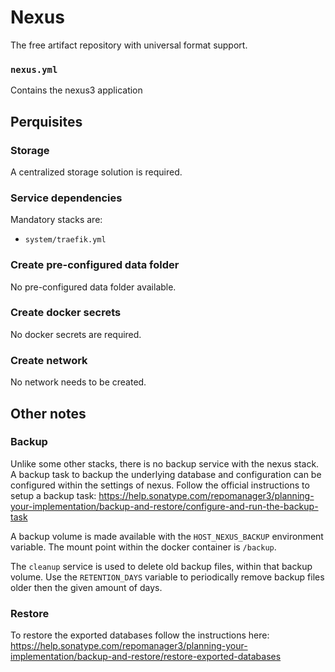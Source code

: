 # Nexus

The free artifact repository with universal format support.

### `nexus.yml`
Contains the nexus3 application

## Perquisites
### Storage
A centralized storage solution is required.

### Service dependencies
Mandatory stacks are:
- `system/traefik.yml`

### Create pre-configured data folder
No pre-configured data folder available.

### Create docker secrets
No docker secrets are required.

### Create network
No network needs to be created.

## Other notes
### Backup
Unlike some other stacks, there is no backup service with the nexus stack. A backup task to backup the underlying database and configuration can be configured within the settings of nexus. Follow the official instructions to setup a backup task: https://help.sonatype.com/repomanager3/planning-your-implementation/backup-and-restore/configure-and-run-the-backup-task

A backup volume is made available with the `HOST_NEXUS_BACKUP` environment variable. The mount point within the docker container is `/backup`.

The `cleanup` service is used to delete old backup files, within that backup volume. Use the `RETENTION_DAYS` variable to periodically remove backup files older then the given amount of days.

### Restore
To restore the exported databases follow the instructions here: https://help.sonatype.com/repomanager3/planning-your-implementation/backup-and-restore/restore-exported-databases 